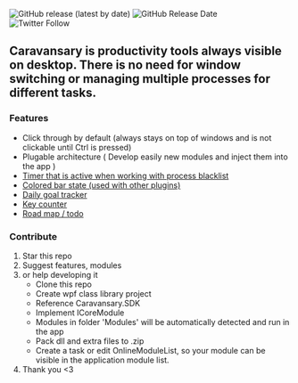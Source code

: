 
![GitHub release (latest by date)](https://img.shields.io/github/v/release/robertjaskowski/Caravansary?color=%23&style=for-the-badge)
![GitHub Release Date](https://img.shields.io/github/release-date/robertjaskowski/caravansary?style=for-the-badge)
<br>
![Twitter Follow](https://img.shields.io/twitter/follow/rjjaskowski?label=Developer&style=social)

## **Caravansary** is productivity tools always visible on desktop. There is no need for window switching or managing multiple processes for different tasks.

### Features 
- Click through by default (always stays on top of windows and is not clickable until Ctrl is pressed)
- Plugable architecture ( Develop easily new modules and inject them into the app )
- [Timer that is active when working with process blacklist](https://github.com/RobertJaskowski/ActiveTimer)
- [Colored bar state (used with other plugins)](https://github.com/RobertJaskowski/MainBar)
- [Daily goal tracker](https://github.com/RobertJaskowski/DailyGoal)
- [Key counter](https://github.com/RobertJaskowski/KeyCounter)
- [Road map / todo](https://github.com/RobertJaskowski/RoadMap)


### Contribute
1. Star this repo
2. Suggest features, modules 
3. or help developing it
   - Clone this repo
   - Create wpf class library project
   - Reference Caravansary.SDK
   - Implement ICoreModule
   - Modules in folder 'Modules' will be automatically detected and run in the app
   - Pack dll and extra files to .zip
   - Create a task or edit OnlineModuleList, so your module can be visible in the application module list.
4. Thank you <3
